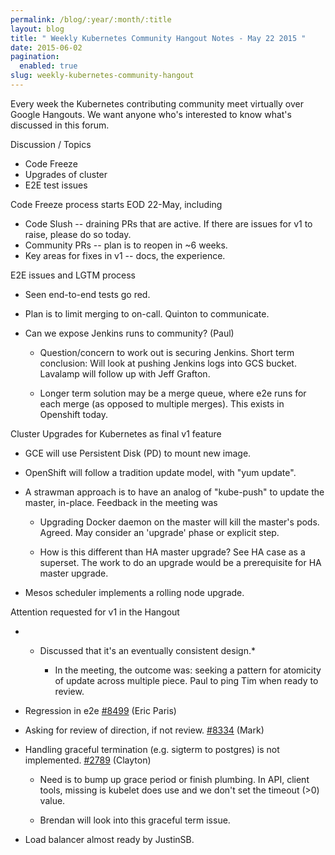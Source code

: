 ```yaml
---
permalink: /blog/:year/:month/:title
layout: blog
title: " Weekly Kubernetes Community Hangout Notes - May 22 2015 "
date: 2015-06-02
pagination:
  enabled: true
slug: weekly-kubernetes-community-hangout
---
```

Every week the Kubernetes contributing community meet virtually over Google Hangouts. We want anyone who's interested to know what's discussed in this forum.  


Discussion / Topics

* Code Freeze
* Upgrades of cluster
* E2E test issues

Code Freeze process starts EOD 22-May, including

* Code Slush -- draining PRs that are active. If there are issues for v1 to raise, please do so today.
* Community PRs -- plan is to reopen in ~6 weeks.
* Key areas for fixes in v1 -- docs, the experience.

E2E issues and LGTM process

* Seen end-to-end tests go red.
* Plan is to limit merging to on-call. Quinton to communicate.
* Can we expose Jenkins runs to community? (Paul)

    * Question/concern to work out is securing Jenkins. Short term conclusion: Will look at pushing Jenkins logs into GCS bucket. Lavalamp will follow up with Jeff Grafton.

    * Longer term solution may be a merge queue, where e2e runs for each merge (as opposed to multiple merges). This exists in Openshift today.

Cluster Upgrades for Kubernetes as final v1 feature

* GCE will use Persistent Disk (PD) to mount new image.
* OpenShift will follow a tradition update model, with "yum update".
* A strawman approach is to have an analog of "kube-push" to update the master, in-place. Feedback in the meeting was

    * Upgrading Docker daemon on the master will kill the master's pods. Agreed. May consider an 'upgrade' phase or explicit step.

    * How is this different than HA master upgrade? See HA case as a superset. The work to do an upgrade would be a prerequisite for HA master upgrade.
* Mesos scheduler implements a rolling node upgrade.

Attention requested for v1 in the Hangout

* * Discussed that it's an eventually consistent design.*

    * In the meeting, the outcome was: seeking a pattern for atomicity of update across multiple piece. Paul to ping Tim when ready to review.
* Regression in e2e [#8499][1] (Eric Paris)
* Asking for review of direction, if not review. [#8334][2] (Mark)
* Handling graceful termination (e.g. sigterm to postgres) is not implemented. [#2789][3] (Clayton)

    * Need is to bump up grace period or finish plumbing. In API, client tools, missing is kubelet does use and we don't set the timeout (>0) value.

    * Brendan will look into this graceful term issue.
* Load balancer almost ready by JustinSB.

[1]: https://github.com/GoogleCloudPlatform/kubernetes/issues/8499
[2]: https://github.com/GoogleCloudPlatform/kubernetes/pull/8334
[3]: https://github.com/GoogleCloudPlatform/kubernetes/issues/2789
